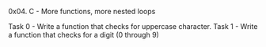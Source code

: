 0x04. C - More functions, more nested loops

Task 0 - Write a function that checks for uppercase character.
Task 1 - Write a function that checks for a digit (0 through 9)
